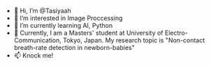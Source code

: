 - 👋 Hi, I’m @Tasiyaah
- 👀 I’m interested in Image Proccessing
- 🌱 I’m currently learning AI, Python
- 💞️ Currently, I am  a Masters' student at University of Electro-Communication, Tokyo, Japan. My research topic is "Non-contact breath-rate detection in newborn-babies"
- 📫 Knock me!
